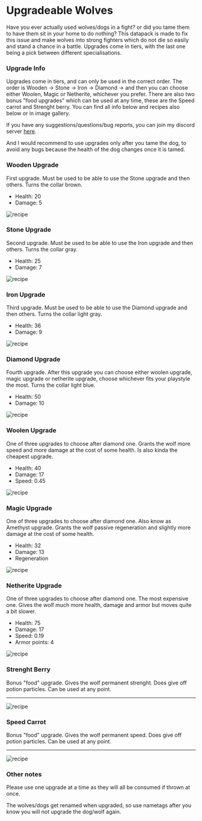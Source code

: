 
# Upgradeable Wolves

Have you ever actually used wolves/dogs in a fight? or did you tame them to have them sit in your home to do nothing? This datapack is made to fix this issue and make wolves into strong fighters which do not die so easily and stand a chance in a battle. Upgrades come in tiers, with the last one being a pick between different specialisations.

### Upgrade Info

Upgrades come in tiers, and can only be used in the correct order. The order is Wooden -> Stone -> Iron -> Diamond -> and then you can choose either Woolen, Magic or Netherite, whichever you prefer. There are also two bonus "food upgrades" which can be used at any time, these are the Speed carrot and Strenght berry. You can find all info below and recipes also below or in image gallery.

If you have any suggestions/questions/bug reports, you can join my discord server  [here](https://discord.gg/ETgYt8Eag3).

And I would recommend to use upgrades only after you tame the dog, to avoid any bugs because the health of the dog changes once it is tamed.

### Wooden Upgrade

First upgrade. Must be used to be able to use the Stone upgrade and then others. Turns the collar brown.

-   Health: 20
-   Damage: 5

![recipe](https://cdn.modrinth.com/data/XVRp7dhT/images/4e8b7e5dd797535d666c51684e2fd950999d1950.png)

### Stone Upgrade
Second upgrade. Must be used to be able to use the Iron upgrade and then others. Turns the collar gray.

-   Health: 25
-   Damage: 7

![recipe](https://cdn.modrinth.com/data/XVRp7dhT/images/6dc5d751979c8e021b9ea3fe214c83f6b6e47d51.png)

### Iron Upgrade
Third upgrade. Must be used to be able to use the Diamond upgrade and then others. Turns the collar light gray.

-   Health: 36
-   Damage: 9

![recipe](https://cdn.modrinth.com/data/XVRp7dhT/images/0894380e416af00c90138a8795a53c11f61956bb.png)

### Diamond Upgrade
Fourth upgrade. After this upgrade you can choose either woolen upgrade, magic upgrade or netherite upgrade, choose whichever fits your playstyle the most. Turns the collar light blue.

-   Health: 50
-   Damage: 10

![recipe](https://cdn.modrinth.com/data/XVRp7dhT/images/755c71a65a5cbae0f244a77617c5e136d241611d.png)

### Woolen Upgrade
One of three upgrades to choose after diamond one. Grants the wolf more speed and more damage at the cost of some health. Is also kinda the cheapest upgrade.

-   Health: 40
-   Damage: 17
-   Speed: 0.45

![recipe](https://cdn.modrinth.com/data/XVRp7dhT/images/ccae386138bba946d28385973d5625b1c0eaa081.png)

### Magic Upgrade
One of three upgrades to choose after diamond one. Also know as Amethyst upgrade. Grants the wolf passive regeneration and slightly more damage at the cost of some health.

-   Health: 32
-   Damage: 13
-   Regeneration

![recipe](https://cdn.modrinth.com/data/XVRp7dhT/images/9db741d1730bc0b66d81d9445abce3344c07b659.png)

### Netherite Upgrade
One of three upgrades to choose after diamond one. The most expensive one. Gives the wolf much more health, damage and armor but moves quite a bit slower.

-   Health: 75
-   Damage: 17
-   Speed: 0.19
-   Armor points: 4

![recipe](https://cdn.modrinth.com/data/XVRp7dhT/images/fb07f4a93f3cc07dc7b41d5795bd5f006330b9a6.png)

### Strenght Berry
Bonus "food" upgrade. Gives the wolf permanent strenght. Does give off potion particles. Can be used at any point.

----------

![recipe](https://cdn.modrinth.com/data/XVRp7dhT/images/3d9ab30bf794edcb83fa456ee1d27d3519a4f4df.png)

### Speed Carrot
Bonus "food" upgrade. Gives the wolf permanent speed. Does give off potion particles. Can be used at any point.

----------

![recipe](https://cdn.modrinth.com/data/XVRp7dhT/images/0e6699f50e1eb807dc2fa41348907a633438e517.png)

### Other notes

Please use one upgrade at a time as they will all be consumed if thrown at once.

The wolves/dogs get renamed when upgraded, so use nametags after you know you will not upgrade the dog/wolf again.
